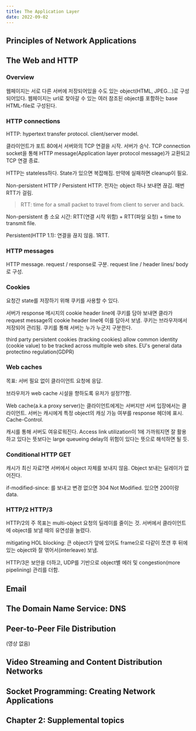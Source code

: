 ```yaml
---
title: The Application Layer
date: 2022-09-02
---
```


## Principles of Network Applications

## The Web and HTTP

### Overview

웹페이지는 서로 다른 서버에 저장되어있을 수도 있는 object(HTML, JPEG...)로 구성되어있다. 웹페이지는 url로 찾아갈 수 있는 여러 참조된 object를 포함하는 base HTML-file로 구성된다. 

### HTTP connections

HTTP: hypertext transfer protocol. client/server model. 

클라이언트가 포트 80에서 서버와의 TCP 연결을 시작. 서버가 승낙. TCP connection socket을 통해 HTTP message(Application layer protocol message)가 교환되고 TCP 연결 종료. 

HTTP는 stateless하다. State가 있으면 복잡해짐. 만약에 실패하면 cleanup이 필요. 

Non-persistent HTTP / Persistent HTTP. 전자는 object 하나 보내면 끊김. 매번 RTT가 걸림. 

> RTT: time for a small packet to travel from client to server and back. 

Non-persistent 총 소요 시간: RTT(연결 시작 위함) + RTT(파일 요청) + time to transmit file. 

Persistent(HTTP 1.1): 연결을 끊지 않음. 1RTT.

### HTTP messages

HTTP message. request / response로 구분. request line / header lines/ body로 구성. 

### Cookies

요청간 state를 저장하기 위해 쿠키를 사용할 수 있다. 

서버가 response 메시지의 cookie header line에 쿠키를 담아 보내면 클라가 request message의 cookie header line에 이를 담아서 보냄. 쿠키는 브라우저에서 저장되어 관리됨. 쿠키를 통해 서버는 누가 누군지 구분한다. 

third party persistent cookies (tracking cookies) allow common identity (cookie value) to be tracked across multiple web sites. EU's general data protectino regulation(GDPR)

### Web caches

목표: 서버 필요 없이 클라이언트 요청에 응답. 

브라우저가 web cache 시설을 향하도록 유저가 설정??함. 

Web cache(a.k.a proxy server)는 클라이언트에게는 서버지만 서버 입장에서는 클라이언트. 서버는 캐시에게 특정 object의 캐싱 가능 여부를 response 헤더에 표시. Cache-Control. 

캐시를 통해 서버도 여유로워진다. Access link utilization이 1에 가까워지면 잘 활용하고 있다는 뜻보다는 large queueing delay의 위험이 있다는 뜻으로 해석하면 될 듯. 

### Conditional HTTP GET

캐시가 최신 자료?면 서버에서 object 자체를 보내지 않음. Object 보내는 딜레이가 없어진다. 

if-modified-since: <date>를 보내고 변경 없으면 304 Not Modified. 있으면 200이랑 data. 

### HTTP/2 HTTP/3

HTTP/2의 주 목표는 multi-object 요청의 딜레이를 줄이는 것. 서버에서 클라이언트에 object를 보낼 때의 유연성을 늘렸다. 

mitigating HOL blocking: 큰 object가 앞에 있어도 frame으로 다같이 쪼갠 후 뒤에 있는 object와 잘 엮어서(interleave) 보냄. 

HTTP/3은 보안을 더하고, UDP를 기반으로 object별 에러 및 congestion(more pipelining) 관리를 더함. 

## Email



## The Domain Name Service: DNS

## Peer-to-Peer File Distribution

(영상 없음)

## Video Streaming and Content Distribution Networks

## Socket Programming: Creating Network Applications

## Chapter 2: Supplemental topics